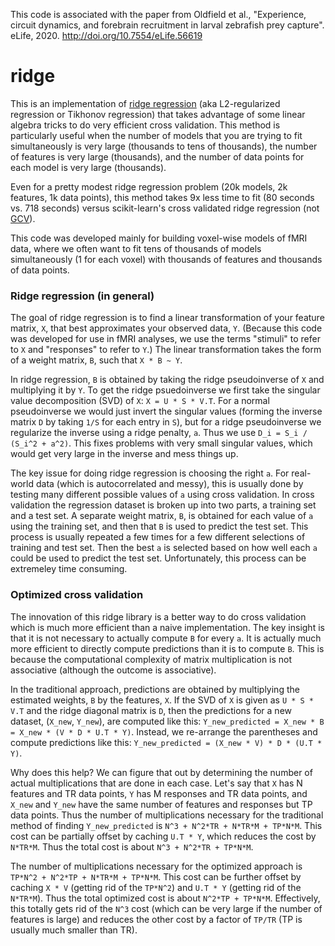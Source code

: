 This code is associated with the paper from Oldfield et al., "Experience, circuit dynamics, and forebrain recruitment in larval zebrafish prey capture". eLife, 2020. http://doi.org/10.7554/eLife.56619


ridge
=====
This is an implementation of [ridge regression](http://en.wikipedia.org/wiki/Tikhonov_regularization) (aka L2-regularized regression or Tikhonov regression) that takes advantage of some linear algebra tricks to do very efficient cross validation. This method is particularly useful when the number of models that you are trying to fit simultaneously is very large (thousands to tens of thousands), the number of features is very large (thousands), and the number of data points for each model is very large (thousands). 

Even for a pretty modest ridge regression problem (20k models, 2k features, 1k data points), this method takes 9x less time to fit (80 seconds vs. 718 seconds) versus scikit-learn's cross validated ridge regression (not [GCV](http://en.wikipedia.org/wiki/Tikhonov_regularization#Determination_of_the_Tikhonov_factor)).

This code was developed mainly for building voxel-wise models of fMRI data, where we often want to fit tens of thousands of models simultaneously (1 for each voxel) with thousands of features and thousands of data points.

### Ridge regression (in general)
The goal of ridge regression is to find a linear transformation of your feature matrix, `X`, that best approximates your observed data, `Y`. (Because this code was developed for use in fMRI analyses, we use the terms "stimuli" to refer to `X` and "responses" to refer to `Y`.) The linear transformation takes the form of a weight matrix, `B`, such that `X * B ~ Y`.

In ridge regression, `B` is obtained by taking the ridge pseudoinverse of `X` and multiplying it by `Y`. To get the ridge psuedoinverse we first take the singular value decomposition (SVD) of `X`: `X = U * S * V.T`. For a normal pseudoinverse we would just invert the singular values (forming the inverse matrix `D` by taking `1/S` for each entry in `S`), but for a ridge pseudoinverse we regularize the inverse using a ridge penalty, `a`. Thus we use `D_i = S_i / (S_i^2 + a^2)`. This fixes problems with very small singular values, which would get very large in the inverse and mess things up.

The key issue for doing ridge regression is choosing the right `a`. For real-world data (which is autocorrelated and messy), this is usually done by testing many different possible values of `a` using cross validation. In cross validation the regression dataset is broken up into two parts, a training set and a test set. A separate weight matrix, `B`, is obtained for each value of `a` using the training set, and then that `B` is used to predict the test set. This process is usually repeated a few times for a few different selections of training and test set. Then the best `a` is selected based on how well each `a` could be used to predict the test set. Unfortunately, this process can be extremeley time consuming.

### Optimized cross validation
The innovation of this ridge library is a better way to do cross validation which is much more efficient than a naive implementation. The key insight is that it is not necessary to actually compute `B` for every `a`. It is actually much more efficient to directly compute predictions than it is to compute `B`. This is because the computational complexity of matrix multiplication is not associative (although the outcome is associative).

In the traditional approach, predictions are obtained by multiplying the estimated weights, `B` by the features, `X`. If the SVD of `X` is given as `U * S * V.T` and the ridge diagonal matrix is `D`, then the predictions for a new dataset, (`X_new`, `Y_new`), are computed like this: `Y_new_predicted = X_new * B = X_new * (V * D * U.T * Y)`. Instead, we re-arrange the parentheses and compute predictions like this: `Y_new_predicted = (X_new * V) * D * (U.T * Y)`.

Why does this help? We can figure that out by determining the number of actual multiplications that are done in each case. Let's say that `X` has N features and TR data points, `Y` has M responses and TR data points, and `X_new` and `Y_new` have the same number of features and responses but TP data points. Thus the number of multiplications necessary for the traditional method of finding `Y_new_predicted` is `N^3 + N^2*TR + N*TR*M + TP*N*M`. This cost can be partially offset by caching `U.T * Y`, which reduces the cost by `N*TR*M`. Thus the total cost is about `N^3 + N^2*TR + TP*N*M`.

The number of multiplications necessary for the optimized approach is `TP*N^2 + N^2*TP + N*TR*M + TP*N*M`. This cost can be further offset by caching `X * V` (getting rid of the `TP*N^2`) and `U.T * Y` (getting rid of the `N*TR*M`). Thus the total optimized cost is about `N^2*TP + TP*N*M`. Effectively, this totally gets rid of the `N^3` cost (which can be very large if the number of features is large) and reduces the other cost by a factor of `TP/TR` (TP is usually much smaller than TR).
